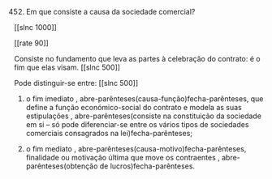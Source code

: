 452.  Em  que consiste a causa da sociedade comercial?

[[slnc 1000]]

[[rate 90]]

Consiste no fundamento que leva as partes à celebração do contrato:  é o fim que elas visam.
[[slnc 500]]


Pode distinguir-se  entre:
[[slnc 500]]

1) o  fim  imediato  , abre-parênteses(causa-função)fecha-parênteses,  que  define  a  função  económico-social  do contrato e modela  as suas  estipulações , abre-parênteses(consiste na constituição da sociedade em si –  só  pode  diferenciar-se  entre os vários tipos de sociedades comerciais consagrados na lei)fecha-parênteses;

2) o  fim  mediato  , abre-parênteses(causa-motivo)fecha-parênteses,  finalidade  ou  motivação  última  que  move  os contraentes , abre-parênteses(obtenção de lucros)fecha-parênteses.
